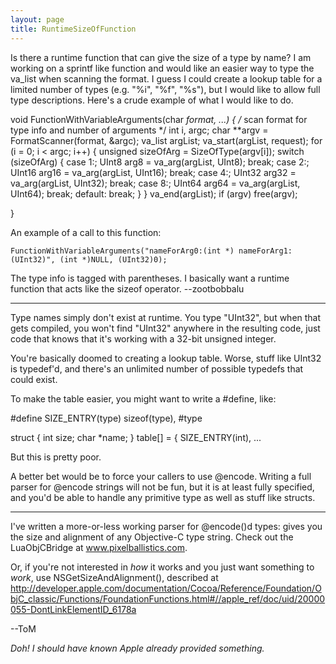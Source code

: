 ```yaml
---
layout: page
title: RuntimeSizeOfFunction
---
```


Is there a runtime function that can give the size of a type by name? I am working on a sprintf like function and would like an easier way to type the va_list when scanning the format. I guess I could create a lookup table for a limited number of types (e.g. "%i", "%f", "%s"), but I would like to allow full type descriptions. Here's a crude example of what I would like to do.

    
void FunctionWithVariableArguments(char *format, ...) {
    /*
        scan format for type info and number of arguments
    */
    int i, argc;
    char **argv = FormatScanner(format, &argc);
    va_list argList;
    va_start(argList, request);
    for (i = 0; i < argc; i++) {
		unsigned sizeOfArg = SizeOfType(argv[i]);
		switch (sizeOfArg) {
			case 1:;
				UInt8 arg8 = va_arg(argList, UInt8);
				break;
			case 2:;
				UInt16 arg16 = va_arg(argList, UInt16);
				break;
			case 4:;
				UInt32 arg32 = va_arg(argList, UInt32);
				break;
			case 8:;
				UInt64 arg64 = va_arg(argList, UInt64);
				break;
			default: break;
		}
    }
    va_end(argList);
    if (argv) free(argv);

}



An example of a call to this function:

    
    FunctionWithVariableArguments("nameForArg0:(int *) nameForArg1:(UInt32)", (int *)NULL, (UInt32)0);


The type info is tagged with parentheses. I basically want a runtime function that acts like the sizeof operator. --zootbobbalu

----

Type names simply don't exist at runtime. You type "UInt32", but when that gets compiled, you won't find "UInt32" anywhere in the resulting code, just code that knows that it's working with a 32-bit unsigned integer.

You're basically doomed to creating a lookup table. Worse, stuff like UInt32 is typedef'd, and there's an unlimited number of possible typedefs that could exist.

To make the table easier, you might want to write a #define, like:

    
#define SIZE_ENTRY(type) sizeof(type), #type

struct { int size; char *name; } table[] = {
   SIZE_ENTRY(int), ...


But this is pretty poor.

A better bet would be to force your callers to use     @encode. Writing a full parser for     @encode strings will not be fun, but it is at least fully specified, and you'd be able to handle any primitive type as well as stuff like structs.

----

I've written a more-or-less working parser for     @encode()d types: gives you the size and alignment of any Objective-C type string. Check out the LuaObjCBridge at www.pixelballistics.com.

Or, if you're not interested in *how* it works and you just want something to *work*, use     NSGetSizeAndAlignment(), described at http://developer.apple.com/documentation/Cocoa/Reference/Foundation/ObjC_classic/Functions/FoundationFunctions.html#//apple_ref/doc/uid/20000055-DontLinkElementID_6178a

--ToM

*Doh! I should have known Apple already provided something.*

